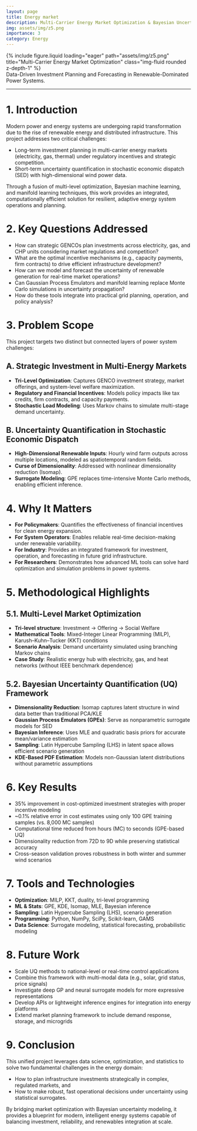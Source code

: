 ```yaml
---
layout: page
title: Energy market
description: Multi-Carrier Energy Market Optimization & Bayesian Uncertainty Quantification
img: assets/img/z5.png
importance: 3
category: Energy
---
```


<!-- ### **Case Study: Multi-Carrier Energy Market Optimization** -->

<div class="row justify-content-sm-center">
  <div class="col-sm-8 mt-3 mt-md-0">
    {% include figure.liquid loading="eager" path="assets/img/z5.png" title="Multi-Carrier Energy Market Optimization" class="img-fluid rounded z-depth-1" %}
  </div>
</div>
<div class="caption">
    Data-Driven Investment Planning and Forecasting in Renewable-Dominated Power Systems.
</div>

---

# 1. Introduction

Modern power and energy systems are undergoing rapid transformation due to the rise of renewable energy and distributed infrastructure. This project addresses two critical challenges:

- Long-term investment planning in multi-carrier energy markets (electricity, gas, thermal) under regulatory incentives and strategic competition.
- Short-term uncertainty quantification in stochastic economic dispatch (SED) with high-dimensional wind power data.

Through a fusion of multi-level optimization, Bayesian machine learning, and manifold learning techniques, this work provides an integrated, computationally efficient solution for resilient, adaptive energy system operations and planning.

# 2. Key Questions Addressed

- How can strategic GENCOs plan investments across electricity, gas, and CHP units considering market regulations and competition?
- What are the optimal incentive mechanisms (e.g., capacity payments, firm contracts) to drive efficient infrastructure development?
- How can we model and forecast the uncertainty of renewable generation for real-time market operations?
- Can Gaussian Process Emulators and manifold learning replace Monte Carlo simulations in uncertainty propagation?
- How do these tools integrate into practical grid planning, operation, and policy analysis?

# 3. Problem Scope

This project targets two distinct but connected layers of power system challenges:

## A. Strategic Investment in Multi-Energy Markets

- **Tri-Level Optimization**: Captures GENCO investment strategy, market offerings, and system-level welfare maximization.
- **Regulatory and Financial Incentives**: Models policy impacts like tax credits, firm contracts, and capacity payments.
- **Stochastic Load Modeling**: Uses Markov chains to simulate multi-stage demand uncertainty.

## B. Uncertainty Quantification in Stochastic Economic Dispatch

- **High-Dimensional Renewable Inputs**: Hourly wind farm outputs across multiple locations, modeled as spatiotemporal random fields.
- **Curse of Dimensionality**: Addressed with nonlinear dimensionality reduction (Isomap).
- **Surrogate Modeling**: GPE replaces time-intensive Monte Carlo methods, enabling efficient inference.

# 4. Why It Matters

- **For Policymakers**: Quantifies the effectiveness of financial incentives for clean energy expansion.
- **For System Operators**: Enables reliable real-time decision-making under renewable variability.
- **For Industry**: Provides an integrated framework for investment, operation, and forecasting in future grid infrastructure.
- **For Researchers**: Demonstrates how advanced ML tools can solve hard optimization and simulation problems in power systems.

# 5. Methodological Highlights

## 5.1. Multi-Level Market Optimization

- **Tri-level structure**: Investment → Offering → Social Welfare
- **Mathematical Tools**: Mixed-Integer Linear Programming (MILP), Karush–Kuhn–Tucker (KKT) conditions
- **Scenario Analysis**: Demand uncertainty simulated using branching Markov chains
- **Case Study**: Realistic energy hub with electricity, gas, and heat networks (without IEEE benchmark dependence)

## 5.2. Bayesian Uncertainty Quantification (UQ) Framework

- **Dimensionality Reduction**: Isomap captures latent structure in wind data better than traditional PCA/KLE
- **Gaussian Process Emulators (GPEs)**: Serve as nonparametric surrogate models for SED
- **Bayesian Inference**: Uses MLE and quadratic basis priors for accurate mean/variance estimation
- **Sampling**: Latin Hypercube Sampling (LHS) in latent space allows efficient scenario generation
- **KDE-Based PDF Estimation**: Models non-Gaussian latent distributions without parametric assumptions

# 6. Key Results

- 35% improvement in cost-optimized investment strategies with proper incentive modeling
- ~0.1% relative error in cost estimates using only 100 GPE training samples (vs. 8,000 MC samples)
- Computational time reduced from hours (MC) to seconds (GPE-based UQ)
- Dimensionality reduction from 72D to 9D while preserving statistical accuracy
- Cross-season validation proves robustness in both winter and summer wind scenarios

# 7. Tools and Technologies

- **Optimization**: MILP, KKT, duality, tri-level programming
- **ML & Stats**: GPE, KDE, Isomap, MLE, Bayesian inference
- **Sampling**: Latin Hypercube Sampling (LHS), scenario generation
- **Programming**: Python, NumPy, SciPy, Scikit-learn, GAMS
- **Data Science**: Surrogate modeling, statistical forecasting, probabilistic modeling

# 8. Future Work

- Scale UQ methods to national-level or real-time control applications
- Combine this framework with multi-modal data (e.g., solar, grid status, price signals)
- Investigate deep GP and neural surrogate models for more expressive representations
- Develop APIs or lightweight inference engines for integration into energy platforms
- Extend market planning framework to include demand response, storage, and microgrids

# 9. Conclusion

This unified project leverages data science, optimization, and statistics to solve two fundamental challenges in the energy domain:

- How to plan infrastructure investments strategically in complex, regulated markets, and
- How to make robust, fast operational decisions under uncertainty using statistical surrogates.

By bridging market optimization with Bayesian uncertainty modeling, it provides a blueprint for modern, intelligent energy systems capable of balancing investment, reliability, and renewables integration at scale.
